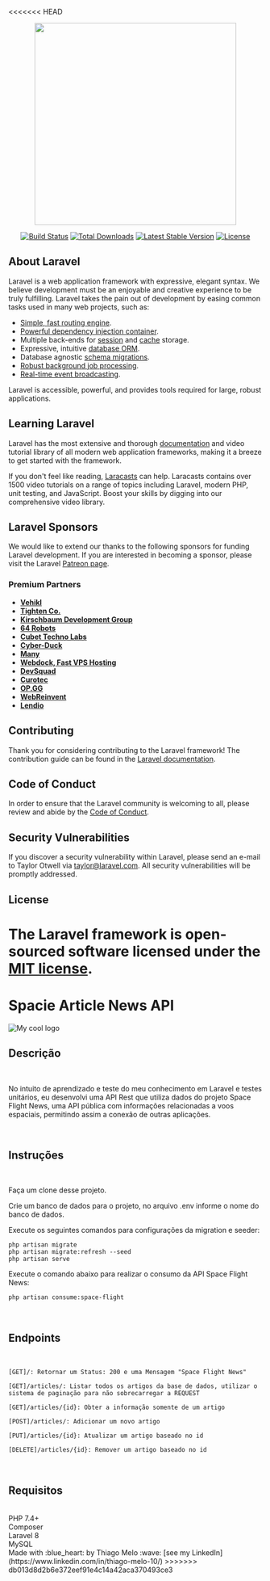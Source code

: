 <<<<<<< HEAD
<p align="center"><a href="https://laravel.com" target="_blank"><img src="https://raw.githubusercontent.com/laravel/art/master/logo-lockup/5%20SVG/2%20CMYK/1%20Full%20Color/laravel-logolockup-cmyk-red.svg" width="400"></a></p>

<p align="center">
<a href="https://travis-ci.org/laravel/framework"><img src="https://travis-ci.org/laravel/framework.svg" alt="Build Status"></a>
<a href="https://packagist.org/packages/laravel/framework"><img src="https://img.shields.io/packagist/dt/laravel/framework" alt="Total Downloads"></a>
<a href="https://packagist.org/packages/laravel/framework"><img src="https://img.shields.io/packagist/v/laravel/framework" alt="Latest Stable Version"></a>
<a href="https://packagist.org/packages/laravel/framework"><img src="https://img.shields.io/packagist/l/laravel/framework" alt="License"></a>
</p>

## About Laravel

Laravel is a web application framework with expressive, elegant syntax. We believe development must be an enjoyable and creative experience to be truly fulfilling. Laravel takes the pain out of development by easing common tasks used in many web projects, such as:

- [Simple, fast routing engine](https://laravel.com/docs/routing).
- [Powerful dependency injection container](https://laravel.com/docs/container).
- Multiple back-ends for [session](https://laravel.com/docs/session) and [cache](https://laravel.com/docs/cache) storage.
- Expressive, intuitive [database ORM](https://laravel.com/docs/eloquent).
- Database agnostic [schema migrations](https://laravel.com/docs/migrations).
- [Robust background job processing](https://laravel.com/docs/queues).
- [Real-time event broadcasting](https://laravel.com/docs/broadcasting).

Laravel is accessible, powerful, and provides tools required for large, robust applications.

## Learning Laravel

Laravel has the most extensive and thorough [documentation](https://laravel.com/docs) and video tutorial library of all modern web application frameworks, making it a breeze to get started with the framework.

If you don't feel like reading, [Laracasts](https://laracasts.com) can help. Laracasts contains over 1500 video tutorials on a range of topics including Laravel, modern PHP, unit testing, and JavaScript. Boost your skills by digging into our comprehensive video library.

## Laravel Sponsors

We would like to extend our thanks to the following sponsors for funding Laravel development. If you are interested in becoming a sponsor, please visit the Laravel [Patreon page](https://patreon.com/taylorotwell).

### Premium Partners

- **[Vehikl](https://vehikl.com/)**
- **[Tighten Co.](https://tighten.co)**
- **[Kirschbaum Development Group](https://kirschbaumdevelopment.com)**
- **[64 Robots](https://64robots.com)**
- **[Cubet Techno Labs](https://cubettech.com)**
- **[Cyber-Duck](https://cyber-duck.co.uk)**
- **[Many](https://www.many.co.uk)**
- **[Webdock, Fast VPS Hosting](https://www.webdock.io/en)**
- **[DevSquad](https://devsquad.com)**
- **[Curotec](https://www.curotec.com/services/technologies/laravel/)**
- **[OP.GG](https://op.gg)**
- **[WebReinvent](https://webreinvent.com/?utm_source=laravel&utm_medium=github&utm_campaign=patreon-sponsors)**
- **[Lendio](https://lendio.com)**

## Contributing

Thank you for considering contributing to the Laravel framework! The contribution guide can be found in the [Laravel documentation](https://laravel.com/docs/contributions).

## Code of Conduct

In order to ensure that the Laravel community is welcoming to all, please review and abide by the [Code of Conduct](https://laravel.com/docs/contributions#code-of-conduct).

## Security Vulnerabilities

If you discover a security vulnerability within Laravel, please send an e-mail to Taylor Otwell via [taylor@laravel.com](mailto:taylor@laravel.com). All security vulnerabilities will be promptly addressed.

## License

The Laravel framework is open-sourced software licensed under the [MIT license](https://opensource.org/licenses/MIT).
=======
#  Spacie Article News API

<img src="https://pbs.twimg.com/media/E2Obwn8WUAAutnQ?format=jpg&name=4096x4096" alt="My cool logo"/>


<br>

## Descrição
<br>
<p>No intuito de aprendizado e teste do meu conhecimento em Laravel e testes unitários, eu desenvolvi uma API Rest 
que utiliza dados do projeto Space Flight News, uma API pública com informações relacionadas
a voos espaciais, permitindo assim a conexão de outras aplicações.</p>
<br>

## Instruções
<br>
<p>Faça um clone desse projeto.</p>

<p>Crie um banco de dados para o projeto, no arquivo .env informe o nome do banco de dados.</p>

<p>Execute os seguintes comandos para configurações da migration e seeder:</p>

```
php artisan migrate
php artisan migrate:refresh --seed
php artisan serve
```

<p>Execute o comando abaixo para realizar o consumo da API Space Flight News:</p>

```
php artisan consume:space-flight
```
<br>

## Endpoints
<br>

```
[GET]/: Retornar um Status: 200 e uma Mensagem "Space Flight News"

[GET]/articles/: Listar todos os artigos da base de dados, utilizar o sistema de paginação para não sobrecarregar a REQUEST

[GET]/articles/{id}: Obter a informação somente de um artigo

[POST]/articles/: Adicionar um novo artigo

[PUT]/articles/{id}: Atualizar um artigo baseado no id

[DELETE]/articles/{id}: Remover um artigo baseado no id
```
<br>

## Requisitos
<br>
PHP 7.4+<br>
Composer<br>
Laravel 8<br>
MySQL

<br>
Made with :blue_heart:  by Thiago Melo :wave: [see my LinkedIn](https://www.linkedin.com/in/thiago-melo-10/)
>>>>>>> db013d8d2b6e372eef91e4c14a42aca370493ce3
